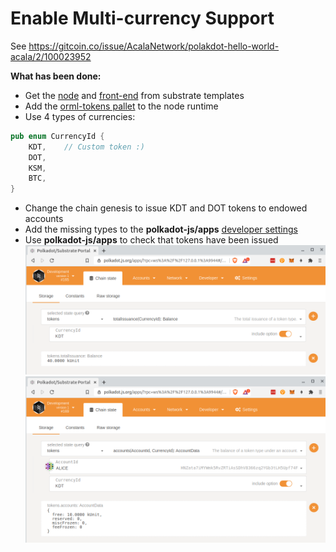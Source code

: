 # Enable Multi-currency Support

See https://gitcoin.co/issue/AcalaNetwork/polakdot-hello-world-acala/2/100023952

**What has been done:**
- Get the [node](https://github.com/substrate-developer-hub/substrate-node-template) and [front-end](https://github.com/substrate-developer-hub/substrate-front-end-template) from substrate templates
- Add the [orml-tokens pallet](https://github.com/open-web3-stack/open-runtime-module-library/tree/master/tokens) to the node runtime
- Use 4 types of currencies:
```rust
pub enum CurrencyId {
	KDT,    // Custom token :)
	DOT,
	KSM,
	BTC,
}
```
- Change the chain genesis to issue KDT and DOT tokens to endowed accounts
- Add the missing types to the **polkadot-js/apps** [developer settings](https://polkadot.js.org/apps/?rpc=ws%3A%2F%2F127.0.0.1%3A9944#/settings/developer)
- Use **polkadot-js/apps** to check that tokens have been issued
![](KDTTotalIssuance.png)
![](AliceKDTFree.png)
